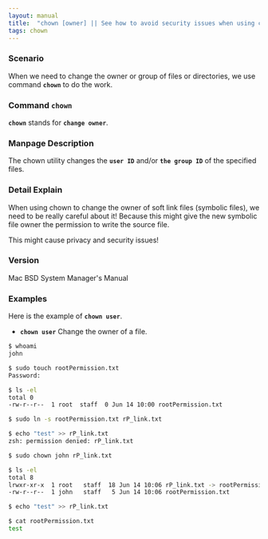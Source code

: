 ```yaml
---
layout: manual
title:  "chown [owner] || See how to avoid security issues when using chown" 
tags: chown
---
```


### Scenario
When we need to change the owner or group of files or directories, we use command __`chown`__ to do the work.

### Command `chown` 
 __`chown`__ stands for __`change owner`__.

### Manpage Description
The chown utility changes the __`user ID`__ and/or __`the group ID`__ of the specified files.

### Detail Explain
When using chown to change the owner of soft link files (symbolic files), we need to be really careful about it! Because this might give the new symbolic file owner the permission to write the source file.

This might cause privacy and security issues! 

### Version
Mac BSD System Manager's Manual

### Examples
Here is the example of __`chown user`__.

- __`chown user`__ Change the owner of a file.

```bash
$ whoami 
john

$ sudo touch rootPermission.txt
Password:

$ ls -el 
total 0
-rw-r--r--  1 root  staff  0 Jun 14 10:00 rootPermission.txt

$ sudo ln -s rootPermission.txt rP_link.txt

$ echo "test" >> rP_link.txt 
zsh: permission denied: rP_link.txt

$ sudo chown john rP_link.txt

$ ls -el
total 8
lrwxr-xr-x  1 root   staff  18 Jun 14 10:06 rP_link.txt -> rootPermission.txt
-rw-r--r--  1 john   staff   5 Jun 14 10:06 rootPermission.txt

$ echo "test" >> rP_link.txt

$ cat rootPermission.txt 
test
```


